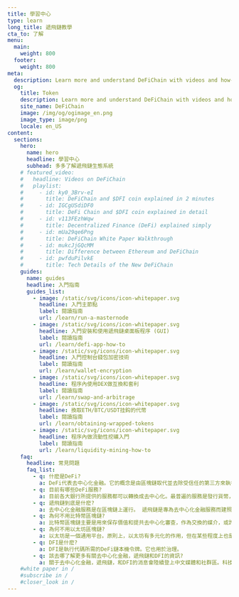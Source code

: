 ```yaml
---
title: 學習中心
type: learn
long_title: 遞飛鏈教學
cta_to: 了解
menu:
  main:
    weight: 800
  footer:
    weight: 800
meta:
  description: Learn more and understand DeFiChain with videos and how-to guides.
  og:
    title: Token
    description: Learn more and understand DeFiChain with videos and how-to guides.
    site_name: DeFiChain
    image: /img/og/ogimage_en.png
    image_type: image/png
    locale: en_US
content:
  sections:
    hero:
      name: hero
      headline: 學習中心
      subhead: 多多了解遞飛鏈生態系統
    # featured_video:
    #   headline: Videos on DeFiChain
    #   playlist:
    #     - id: ky0_3Brv-eI
    #       title: DeFiChain and $DFI coin explained in 2 minutes
    #     - id: IGCgUSdiDF0
    #       title: DeFi Chain and $DFI coin explained in detail
    #     - id: v113FEzhWqw
    #       title: Decentralized Finance (DeFi) explained simply
    #     - id: mUa29qe6Png
    #       title: DeFiChain White Paper Walkthrough
    #     - id: mukcJjGQcMM
    #       title: Difference between Ethereum and DeFiChain
    #     - id: pwfduPilvkE
    #       title: Tech Details of the New DeFiChain
    guides:
      name: guides
      headline: 入門指南
      guides_list:
        - image: /static/svg/icons/icon-whitepaper.svg
          headline: 入門主節點
          label: 閱讀指南
          url: /learn/run-a-masternode
        - image: /static/svg/icons/icon-whitepaper.svg
          headline: 入門安裝和使用遞飛鏈桌面板程序 (GUI)
          label: 閱讀指南
          url: /learn/defi-app-how-to
        - image: /static/svg/icons/icon-whitepaper.svg
          headline: 入門控制台錢包加密技術
          label: 閱讀指南
          url: /learn/wallet-encryption
        - image: /static/svg/icons/icon-whitepaper.svg
          headline: 程序內使用DEX做互換和套利
          label: 閱讀指南
          url: /learn/swap-and-arbitrage
        - image: /static/svg/icons/icon-whitepaper.svg
          headline: 換取ETH/BTC/USDT挂鈎的代幣
          label: 閱讀指南
          url: /learn/obtaining-wrapped-tokens
        - image: /static/svg/icons/icon-whitepaper.svg
          headline: 程序內做流動性挖礦入門
          label: 閱讀指南
          url: /learn/liquidity-mining-how-to
    faq:
      headline: 常見問題
      faq_list:
        - q: 什麽是DeFi?
          a: DeFi代表去中心化金融。它的概念是由區塊鏈取代並去除受信任的第三方來執行金融服務。最大優勢之一就是消除了交易對手的風險，未來的機械裝置科技可直接向大衆提供金融服務。
        - q: 目前有哪些DeFi服務?
          a: 目前各大銀行所提供的服務都可以轉換成去中心化。最普遍的服務是發行貨幣，比特幣是個優選的例子。其他金融服務包含共識驗證，采礦，抵押，借貸貸款，交易，投資等等。
        - q: 遞飛鏈到底是什麽?
          a: 去中心化金融服務是在區塊鏈上運行。 遞飛鏈是專為去中心化金融服務而建照，主要來加強金融服務性質的安全性，速度，通路等。
        - q: 為何不用比特幣區塊鏈?
          a: 比特幣區塊鏈主要是用來保存價值和提共去中心化審查，作為交換的媒介，或許未來能成為獨立的價值單位。這部分金融服務比特幣做得比其他區塊鏈來的好，但它缺乏其他去中心化金融服務內基礎架構必要的技術功能。
        - q: 為何不用以太坊區塊鏈?
          a: 以太坊是一個通用平台。原則上，以太坊有多元化的作用，但在某些程度上也是只三腳貓。在智能合約的安全性也是個絆腳石(尤其在DAO和Parity漏洞給了駭客掌握全的優勢)，這也因為以太坊具有普遍性和通用性。
        - q: DFI是什麽?
          a: DFI是執行代碼所需的DeFi鏈本機令牌。它也用於治理。
        - q: 該去哪了解更多有關去中心化金融，遞飛鏈和DFI的資訊?
          a: 關于去中心化金融，遞飛鏈，和DFI的消息會陸續登上中文媒體和社群區。科技的部分請加入咱們電子郵報來關注新消息。
    #white paper in /
    #subscribe in /
    #closer_look in /
---
```

